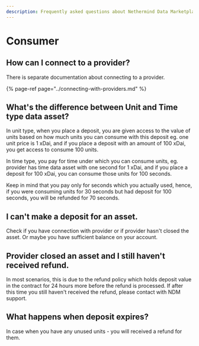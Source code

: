 ```yaml
---
description: Frequently asked questions about Nethermind Data Marketplace - Consumer
---
```


# Consumer

## How can I connect to a provider?

There is separate documentation about connecting to a provider. 

{% page-ref page="../connecting-with-providers.md" %}

## What's the difference between Unit and Time type data asset?

In unit type, when you place a deposit, you are given access to the value of units based on how much units you can consume with this deposit eg. one unit price is 1 xDai, and if  you place a deposit with an amount of 100 xDai, you get access to consume 100 units. 

In time type, you pay for time under which you can consume units, eg. provider has time data asset with one second for 1 xDai, and if you place a deposit for 100 xDai, you can consume those units for 100 seconds.  

Keep in mind that you pay only for seconds which you actually used, hence, if you were consuming units for 30 seconds but had deposit for 100 seconds, you will be refunded for 70 seconds. 

## I can't make a deposit for an asset.

Check if you have connection with provider or if provider hasn't closed the asset. Or maybe you have sufficient balance on your account.

## Provider closed an asset and I still haven't received refund.

In most scenarios, this is due to the refund policy which holds deposit value in the contract for 24 hours more before the refund is processed. If after this time you still haven't received the refund, please contact with NDM support.

## What happens when deposit expires?

In case when you have any unused units - you will received a refund for them.

